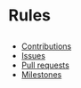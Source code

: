 # Rules
##
- [Contributions](/docs/rules/Contributions)
- [Issues](/docs/rules/Issues)
- [Pull requests](/docs/rules/Pull_requests)
- [Milestones](/docs/rules/Milestones)

